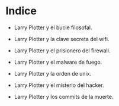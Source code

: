 # Indice

* Larry Plotter y el bucle filosofal.
* Larry Plotter y la clave secreta del wifi.
* Larry Plotter y el prisionero del firewall.


* Larry Plotter y el malware de fuego.
* Larry Plotter y la orden de unix.
* Larry Plotter y el misterio del hacker.

* Larry Plotter y los commits de la muerte.